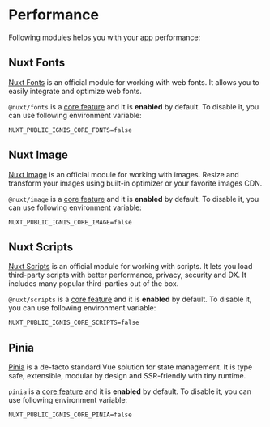 # Performance

Following modules helps you with your app performance:

## Nuxt Fonts

<PackagesReference :packages="[{ name: '@nuxt/fonts', version: '0.11.4' }]" />

[Nuxt Fonts](https://fonts.nuxt.com/) is an official module for working with web fonts. It allows you to easily integrate and optimize web fonts.

`@nuxt/fonts` is a [core feature](/2-2-core-features.html) and it is **enabled** by default. To disable it, you can use following environment variable:

```dotenv
NUXT_PUBLIC_IGNIS_CORE_FONTS=false
```

## Nuxt Image

<PackagesReference :packages="[{ name: '@nuxt/image', version: '1.11.0' }]" />

[Nuxt Image](https://image.nuxt.com/) is an official module for working with images. Resize and transform your images using built-in optimizer or your favorite images CDN.

`@nuxt/image` is a [core feature](/2-2-core-features.html) and it is **enabled** by default. To disable it, you can use following environment variable:

```dotenv
NUXT_PUBLIC_IGNIS_CORE_IMAGE=false
```

## Nuxt Scripts

<PackagesReference :packages="[{ name: '@nuxt/scripts', version: '0.13.0' }]" />

[Nuxt Scripts](https://scripts.nuxt.com/) is an official module for working with scripts. It lets you load third-party scripts with better performance, privacy, security and DX. It includes many popular third-parties out of the box.

`@nuxt/scripts` is a [core feature](/2-2-core-features.html) and it is **enabled** by default. To disable it, you can use following environment variable:

```dotenv
NUXT_PUBLIC_IGNIS_CORE_SCRIPTS=false
```

## Pinia

<PackagesReference :packages="[{ name: 'pinia', version: '3.0.3' }, { name: '@pinia/nuxt', version: '0.11.2' }]" />

[Pinia](https://pinia.vuejs.org/) is a de-facto standard Vue solution for state management. It is type safe, extensible, modular by design and SSR-friendly with tiny runtime. 

`pinia` is a [core feature](/2-2-core-features.html) and it is **enabled** by default. To disable it, you can use following environment variable:

```dotenv
NUXT_PUBLIC_IGNIS_CORE_PINIA=false
```
